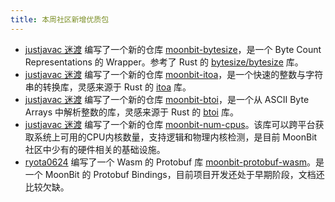 ```yaml
---
title: 本周社区新增优质包
---
```


- [justjavac 迷渡](https://github.com/justjavac) 编写了一个新的仓库 [moonbit-bytesize](https://github.com/justjavac/moonbit-bytesize)，是一个 Byte Count Representations 的 Wrapper。参考了 Rust 的 [bytesize/bytesize](https://github.com/bytesize-rs/bytesize) 库。
- [justjavac 迷渡](https://github.com/justjavac) 编写了一个新的仓库 [moonbit-itoa](https://github.com/justjavac/moonbit-itoa)，是一个快速的整数与字符串的转换库，灵感来源于 Rust 的 [itoa](https://github.com/dtolnay/itoa) 库。
- [justjavac 迷渡](https://github.com/justjavac) 编写了一个新的仓库 [moonbit-btoi](https://github.com/justjavac/moonbit-btoi)，是一个从 ASCII Byte Arrays 中解析整数的库，灵感来源于 Rust 的 [btoi](https://github.com/niklasf/rust-btoi) 库。
- [justjavac 迷渡](https://github.com/justjavac) 编写了一个新的仓库 [moonbit-num-cpus](https://github.com/justjavac/moonbit-num-cpus)。该库可以跨平台获取系统上可用的CPU内核数量，支持逻辑和物理内核检测，是目前 MoonBit 社区中少有的硬件相关的基础设施。
- [ryota0624](https://github.com/ryota0624) 编写了一个 Wasm 的 Protobuf 库 [moonbit-protobuf-wasm](https://github.com/ryota0624/moonbit-protobuf-wasm)。是一个 MoonBit 的 Protobuf Bindings，目前项目开发还处于早期阶段，文档还比较欠缺。
